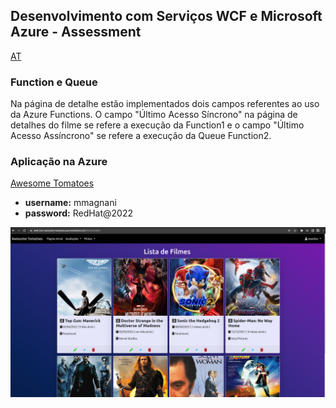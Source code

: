 ## Desenvolvimento com Serviços WCF e Microsoft Azure - Assessment

[AT](https://lms.infnet.edu.br/moodle/mod/assign/view.php?id=276086)

### Function e Queue

Na página de detalhe estão implementados dois campos referentes ao uso da Azure Functions. O campo "Último Acesso Síncrono" na página de detalhes do filme se refere a execução da Function1 e o campo "Último Acesso Assíncrono" se refere a execução da Queue Function2.

### Aplicação na Azure

[Awesome Tomatoes](https://web-mvc-awesome-tomatoes.azurewebsites.net/)

* **username:** mmagnani
* **password:** RedHat@2022

![](images/app.png)